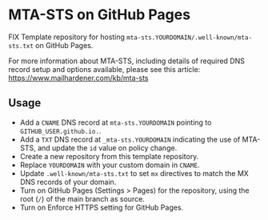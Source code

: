 # MTA-STS on GitHub Pages
FIX
Template repository for hosting `mta-sts.YOURDOMAIN/.well-known/mta-sts.txt` on GitHub Pages.

For more information about MTA-STS, including details of required DNS record setup and options available, please see this article: https://www.mailhardener.com/kb/mta-sts

## Usage

- Add a `CNAME` DNS record at `mta-sts.YOURDOMAIN` pointing to `GITHUB_USER.github.io.`.
- Add a `TXT` DNS record at `_mta-sts.YOURDOMAIN` indicating the use of MTA-STS, and update the `id` value on policy change.
- Create a new repository from this template repository.
- Replace `YOURDOMAIN` with your custom domain in `CNAME`.
- Update `.well-known/mta-sts.txt` to set `mx` directives to match the MX DNS records of your domain.
- Turn on GitHub Pages (Settings > Pages) for the repository, using the root (`/`) of the main branch as source.
- Turn on Enforce HTTPS setting for GitHub Pages.
